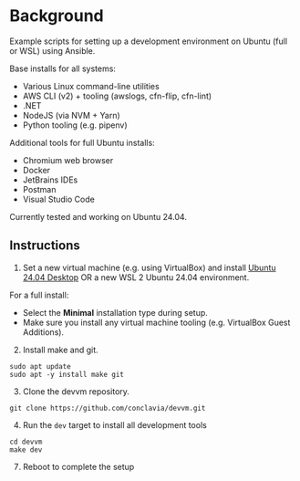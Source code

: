 # Background

Example scripts for setting up a development environment on Ubuntu (full or WSL) using Ansible.

Base installs for all systems:

- Various Linux command-line utilities
- AWS CLI (v2) + tooling (awslogs, cfn-flip, cfn-lint)
- .NET
- NodeJS (via NVM + Yarn)
- Python tooling (e.g. pipenv)

Additional tools for full Ubuntu installs:

- Chromium web browser
- Docker
- JetBrains IDEs
- Postman
- Visual Studio Code

Currently tested and working on Ubuntu 24.04.

## Instructions

1. Set a new virtual machine (e.g. using VirtualBox) and install [Ubuntu 24.04 Desktop](https://releases.ubuntu.com/24.04/) OR a new WSL 2 Ubuntu 24.04 environment.

For a full install:

- Select the **Minimal** installation type during setup.
- Make sure you install any virtual machine tooling (e.g. VirtualBox Guest Additions).

2. Install make and git.

```
sudo apt update
sudo apt -y install make git
```

3. Clone the devvm repository.

```
git clone https://github.com/conclavia/devvm.git
```

4. Run the `dev` target to install all development tools

```
cd devvm
make dev
```

7. Reboot to complete the setup
